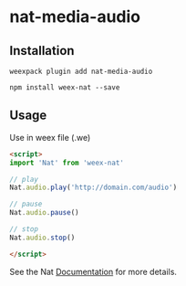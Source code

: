 # nat-media-audio

## Installation
```
weexpack plugin add nat-media-audio
```

```
npm install weex-nat --save
```

## Usage

Use in weex file (.we)

```html
<script>
import 'Nat' from 'weex-nat'

// play
Nat.audio.play('http://domain.com/audio')

// pause
Nat.audio.pause()

// stop
Nat.audio.stop()

</script>
```

See the Nat [Documentation](http://natjs.com/) for more details.
